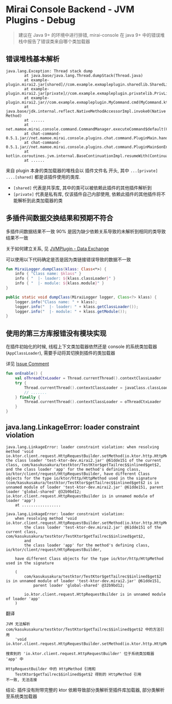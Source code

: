 # Mirai Console Backend - JVM Plugins - Debug

> 建议在 Java 9+ 的环境中进行排错, mirai-console 在 java 9+ 中的错误堆栈中报告了错误类来自哪个类加载器

## 错误堆栈基本解析

```log
java.lang.Exception: Thread stack dump
        at java.base/java.lang.Thread.dumpStack(Thread.java)
        at example-plugin.mirai2.jar[shared]//com.example.exmapleplugin.sharedlib.SharedLib.handle(shared.kt:6)
        at example-plugin.mirai2.jar[private]//com.example.exmapleplugin.privatelib.PrivLib.cmd(priv.kt:5)
        at example-plugin.mirai2.jar//com.example.exmapleplugin.MyCommand.cmd(MyCommand.kt:63)
        at java.base/jdk.internal.reflect.NativeMethodAccessorImpl.invoke0(Native Method)
        at ......
        at net.mamoe.mirai.console.command.CommandManager.executeCommand$default(CommandManager.kt:125)
        at chat-command-0.5.1.jar//net.mamoe.mirai.console.plugins.chat.command.PluginMain.handleCommand(PluginMain.kt:86)
        at chat-command-0.5.1.jar//net.mamoe.mirai.console.plugins.chat.command.PluginMain$onEnable$2$1.invokeSuspend(PluginMain.kt:69)
        at kotlin.coroutines.jvm.internal.BaseContinuationImpl.resumeWith(ContinuationImpl.kt:33)
        at ......
```

来自 plugin 本身的类加载器的堆栈会以 插件文件名 开头, 其中 `...[private]` `....[shared]` 都是该插件使用的类库.

- `[shared]` 代表是共享库, 其中的类可以被依赖此插件的其他插件解析到
- `[private]` 代表是私有库, 仅该插件自己内部使用, 依赖此插件的其他插件将不能解析到此类加载器的类

## 多插件间数据交换结果和预期不符合

多插件间数据结果不一致 90% 是因为缺少依赖关系导致的未解析到相同的类导致结果不一致

关于如何建立关系, 见 [JVMPlugin - Data Exchange](./JVMPlugin-DataExchange.md)

可以使用以下代码确定是否是因为类链接错误导致的数据不一致

```kotlin
fun MiraiLogger.dumpClass(klass: Class<*>) {
    info { "Class name: $klass" }
    info { "  |- loader: ${klass.classLoader}" }
    info { "  |- module: ${klass.module}" }
}
```

```java
public static void dumpClass(MiraiLogger logger, Class<?> klass) {
    logger.info("Class name: " + klass);
    logger.info("  |- loader: " + klass.getClassLoader());
    logger.info("  |- module: " + klass.getModule());
}
```

## 使用的第三方库报错没有模块实现

在插件初始化的时候, 线程上下文类加载器依然还是 console 的系统类加载器 (`AppClassLoader`), 需要手动将其切换到插件的类加载器

详见 [Issue Comment](https://github.com/mamoe/mirai/issues/2138#issuecomment-1179673302)

```kotlin
fun onEnable() {
    val oThreadCtxLoader = Thread.currentThread().contextClassLoader
    try {
        Thread.currentThread().contextClassLoader = javaClass.classLoader
        // .......
    } finally {
        Thread.currentThread().contextClassLoader = oThreadCtxLoader
    }
}
```

## java.lang.LinkageError: loader constraint violation

```log
java.lang.LinkageError: loader constraint violation: when resolving method 'void io.ktor.client.request.HttpRequestBuilder.setMethod(io.ktor.http.HttpMethod)' the class loader 'test-ktor-dev.mirai2.jar' @61dde151 of the current class, com/kasukusakura/testktor/TestKtor$getTailrec$$inlined$get$2, and the class loader 'app' for the method's defining class, io/ktor/client/request/HttpRequestBuilder, have different Class objects for the type io/ktor/http/HttpMethod used in the signature (com/kasukusakura/testktor/TestKtor$getTailrec$$inlined$get$2 is in unnamed module of loader 'test-ktor-dev.mirai2.jar' @61dde151, parent loader 'global-shared' @32b9bd12; io.ktor.client.request.HttpRequestBuilder is in unnamed module of loader 'app')
	at .................

java.lang.LinkageError: loader constraint violation:
    when resolving method 'void io.ktor.client.request.HttpRequestBuilder.setMethod(io.ktor.http.HttpMethod)'
        the class loader 'test-ktor-dev.mirai2.jar' @61dde151 of the current class, com/kasukusakura/testktor/TestKtor$getTailrec$$inlined$get$2,
        and
        the class loader 'app' for the method's defining class, io/ktor/client/request/HttpRequestBuilder,

    have different Class objects for the type io/ktor/http/HttpMethod used in the signature
    
    (
        com/kasukusakura/testktor/TestKtor$getTailrec$$inlined$get$2 is in unnamed module of loader 'test-ktor-dev.mirai2.jar' @61dde151,
            parent loader 'global-shared' @32b9bd12;

        io.ktor.client.request.HttpRequestBuilder is in unnamed module of loader 'app'
    )

```

翻译

```log
JVM 无法解析 com/kasukusakura/testktor/TestKtor$getTailrec$$inlined$get$2 中的方法引用
    'void io.ktor.client.request.HttpRequestBuilder.setMethod(io.ktor.http.HttpMethod)'

搜索到的 'io.ktor.client.request.HttpRequestBuilder' 位于系统类加载器 'app' 中

HttpRequestBuilder 中的 HttpMethod 引用和
    TestKtor$getTailrec$$inlined$get$2 得到的 HttpMethod 引用
不一致, 无法连接
```

结论: 插件没有附带完整的 ktor 依赖导致部分类解析至插件库加载器, 部分类解析至系统类加载器
